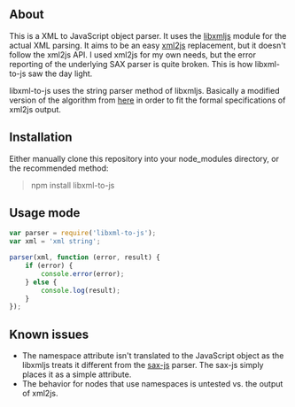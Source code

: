 ## About

This is a XML to JavaScript object parser. It uses the [libxmljs](https://github.com/polotek/libxmljs) module for the actual XML parsing. It aims to be an easy [xml2js](https://github.com/Leonidas-from-XIV/node-xml2js) replacement, but it doesn't follow the xml2js API. I used xml2js for my own needs, but the error reporting of the underlying SAX parser is quite broken. This is how libxml-to-js saw the day light.

libxml-to-js uses the string parser method of libxmljs. Basically a modified version of the algorithm from [here](http://mscdex.net/code-snippets/) in order to fit the formal specifications of xml2js output.

## Installation

Either manually clone this repository into your node_modules directory, or the recommended method:

> npm install libxml-to-js

## Usage mode

```javascript
var parser = require('libxml-to-js');
var xml = 'xml string';

parser(xml, function (error, result) {
	if (error) {
		console.error(error);
	} else {
		console.log(result);
	}
});
```

## Known issues

 * The namespace attribute isn't translated to the JavaScript object as the libxmljs treats it different from the [sax-js](https://github.com/isaacs/sax-js) parser. The sax-js simply places it as a simple attribute.
 * The behavior for nodes that use namespaces is untested vs. the output of xml2js.
